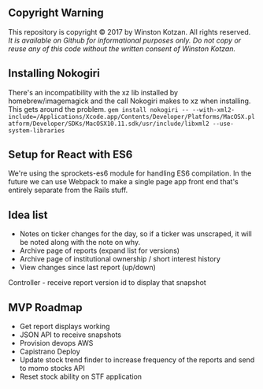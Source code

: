 ## Copyright Warning

This repository is copyright © 2017 by Winston Kotzan. All rights reserved. _It is available on Github for informational
purposes only. Do not copy or reuse any of this code without the written consent of Winston Kotzan._ 

## Installing Nokogiri

There's an incompatibility with the xz lib installed by homebrew/imagemagick and the call Nokogiri makes to xz when
installing. This gets around the problem.
``
gem install nokogiri -- --with-xml2-include=/Applications/Xcode.app/Contents/Developer/Platforms/MacOSX.platform/Developer/SDKs/MacOSX10.11.sdk/usr/include/libxml2 --use-system-libraries
``

## Setup for React with ES6

We're using the sprockets-es6 module for handling ES6 compilation. In the future we can use Webpack to make a single
page app front end that's entirely separate from the Rails stuff.

## Idea list

* Notes on ticker changes for the day, so if a ticker was unscraped, it will be noted along with the note on why.
* Archive page of reports (expand list for versions)
* Archive page of institutional ownership / short interest history
* View changes since last report (up/down)

Controller - receive report version id to display that snapshot

## MVP Roadmap

* Get report displays working
* JSON API to receive snapshots
* Provision devops AWS
* Capistrano Deploy
* Update stock trend finder to increase frequency of the reports and send to momo stocks API
* Reset stock ability on STF application  
   
